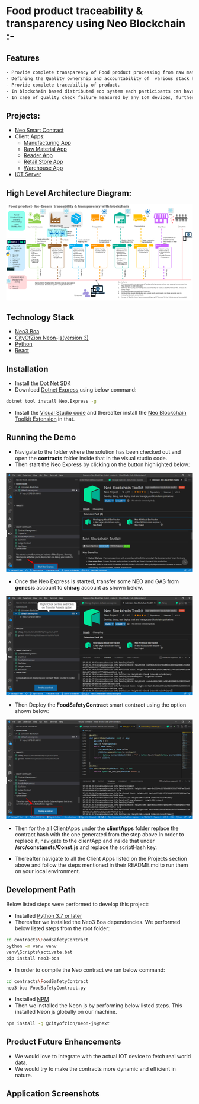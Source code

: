 #  Food product traceability & transparency using Neo Blockchain :-

## Features

```sh
- Provide complete transparency of Food product processing from raw material procurement to final delivery to end consumer.
- Defining the Quality ownership and accountability of  various stack holders of the  product at every stage.
- Provide complete traceability of product. 
- In blockchain based distributed eco system each participants can have separate app to interact and create a new block.
- In case of Quality check failure measured by any IoT devices, further blocks cannot be created
```

## Projects:

- [Neo Smart Contract](https://github.com/jeshu/neo-hackathon/tree/master/contracts/FoodSafetyContract) 
- Client Apps:
  - [Manufacturing App](https://github.com/jeshu/neo-hackathon/tree/master/clientApps/ManufacturingApp)
  - [Raw Material App](https://github.com/jeshu/neo-hackathon/tree/master/clientApps/RawMaterialApp)
  - [Reader App](https://github.com/jeshu/neo-hackathon/tree/master/clientApps/ReaderApp)
  - [Retail Store App](https://github.com/jeshu/neo-hackathon/tree/master/clientApps/RetailStore)
  - [Warehouse App](https://github.com/jeshu/neo-hackathon/tree/master/clientApps/Warehouse)
- [IOT Server](https://github.com/jeshu/neo-hackathon/tree/master/IoTServer)

## High Level Architecture Diagram: 

![Output](/images/architecture/blockchain_architecture_diagram.png)

## Technology Stack

- [Neo3 Boa](https://dojo.coz.io/neo3/boa/getting-started.html)
- [CityOfZion Neon-js(version 3)](https://dojo.coz.io/neo3/neon-js/docs/)
- [Python](https://www.python.org/)
- [React](https://reactjs.org/)

## Installation

- Install the [Dot Net SDK](https://dotnet.microsoft.com/download)
- Download [Dotnet Express](https://github.com/neo-project/neo-express) using below command:

```sh
dotnet tool install Neo.Express -g
```
- Install the [Visual Studio code](https://code.visualstudio.com/download) and thereafter install the [Neo Blockchain Toolkit Extension](https://marketplace.visualstudio.com/items?itemName=ngd-seattle.neo-blockchain-toolkit) in that.


## Running the Demo

- Navigate to the folder where the solution has been checked out and open the **contracts** folder inside that in the visual studio code.
- Then start the Neo Express by clicking on the button highlighted below:

![Output](/images/neoexpress/snapshot1.png)

- Once the Neo Express is started, transfer some NEO and GAS from **genesis** account to **chirag** account as shown below.

![Output](/images/neoexpress/snapshot2.png)

- Then Deploy the **FoodSafetyContract** smart contract using the option shown below:

![Output](/images/neoexpress/snapshot3.png)

- Then for the all ClientApps under the **clientApps** folder replace the contract hash with the one generated from the step above.In order to replace it, navigate to the clientApp and inside that under **/src/constansts/Const.js** and replace the scriptHash key.

- Thereafter navigate to all the Client Apps listed on the Projects section above and follow the steps mentioned in their README.md to run them on your local environment.


## Development Path

Below listed steps were performed to develop this project:

- Installed [Python 3.7 or later](https://www.python.org/downloads/release/python-379/)
- Thereafter we installed the Neo3 Boa dependencies. We performed below listed steps from the root folder:
```sh
cd contracts\FoodSafetyContract
python -m venv venv
venv\Scripts\activate.bat
pip install neo3-boa
```
- In order to compile the Neo contract we ran below command:
```sh
cd contracts\FoodSafetyContract
neo3-boa FoodSafetyContract.py
```
- Installed [NPM](https://nodejs.org/en/download/)
- Then we installed the Neon js by performing below listed steps. This installed Neon js globally on our machine.
```sh
npm install -g @cityofzion/neon-js@next
```



## Product Future Enhancements

- We would love to integrate with the actual IOT device to fetch real world data.
- We would try to make the contracts more dynamic and efficient in nature.


## Application Screenshots
